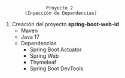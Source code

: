                     Proyecto 2
            (Inyección de Dependencias)

1. Creación del proyecto **spring-boot-web-id**
   - Maven
   - Java 17
   - Dependencias
     - Spring Boot Actuator 
     - Spring Web 
     - Thymeleaf
     - Spring Boot DevTools